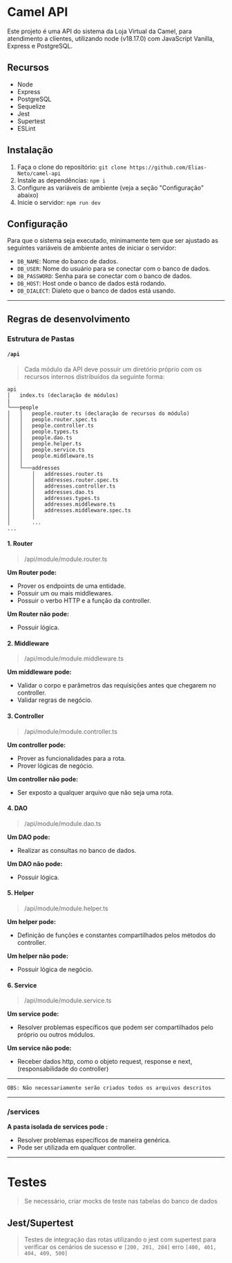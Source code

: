 # Camel API

Este projeto é uma API do sistema da Loja Virtual da Camel, para atendimento a clientes, utilizando node (v18.17.0) com JavaScript Vanilla, Express e PostgreSQL.

## Recursos

- Node
- Express
- PostgreSQL
- Sequelize
- Jest
- Supertest
- ESLint

## Instalação

1. Faça o clone do repositório: `git clone https://github.com/Elias-Neto/camel-api`
2. Instale as dependências: `npm i`
3. Configure as variáveis de ambiente (veja a seção "Configuração" abaixo)
4. Inicie o servidor: `npm run dev`

## Configuração

Para que o sistema seja executado, minimamente tem que ser ajustado as seguintes variáveis de ambiente antes de iniciar o servidor:

- `DB_NAME`: Nome do banco de dados.
- `DB_USER`: Nome do usuário para se conectar com o banco de dados.
- `DB_PASSWORD`: Senha para se conectar com o banco de dados.
- `DB_HOST`: Host onde o banco de dados está rodando.
- `DB_DIALECT`: Dialeto que o banco de dados está usando.

---

## Regras de desenvolvimento

### Estrutura de Pastas

#### `/api`

> Cada módulo da API deve possuir um diretório próprio com os recursos internos distribuídos da seguinte forma:

```
api
│   index.ts (declaração de módulos)
|
└───people
│   │   people.router.ts (declaração de recursos do módulo)
│   │   people.router.spec.ts
│   │   people.controller.ts
│   │   people.types.ts
│   │   people.dao.ts
│   │   people.helper.ts
│   │   people.service.ts
│   │   people.middleware.ts
│   │
│   └───addresses
│       │   addresses.router.ts
│       │   addresses.router.spec.ts
│       │   addresses.controller.ts
│       │   addresses.dao.ts
│       │   addresses.types.ts
│       │   addresses.middleware.ts
│       │   addresses.middleware.spec.ts
│       │
│       ...
...
```

#### 1. Router

> /api/module/module.router.ts

**Um Router pode:**

- Prover os endpoints de uma entidade.
- Possuir um ou mais middlewares.
- Possuir o verbo HTTP e a função da controller.

**Um Router não pode:**

- Possuir lógica.

#### 2. Middleware

> /api/module/module.middleware.ts

**Um middleware pode:**

- Validar o corpo e parâmetros das requisições antes que chegarem no controller.
- Validar regras de negócio.

#### 3. Controller

> /api/module/module.controller.ts

**Um controller pode:**

- Prover as funcionalidades para a rota.
- Prover lógicas de negócio.

**Um controller não pode:**

- Ser exposto a qualquer arquivo que não seja uma rota.

#### 4. DAO

> /api/module/module.dao.ts

**Um DAO pode:**

- Realizar as consultas no banco de dados.

**Um DAO não pode:**

- Possuir lógica.

#### 5. Helper

> /api/module/module.helper.ts

**Um helper pode:**

- Definição de funções e constantes compartilhados pelos métodos do controller.

**Um helper não pode:**

- Possuir lógica de negócio.

#### 6. Service

> /api/module/module.service.ts

**Um service pode:**

- Resolver problemas específicos que podem ser compartilhados pelo próprio ou outros módulos.

**Um service não pode:**

- Receber dados http, como o objeto request, response e next, (responsabilidade do controller)

---

```
OBS: Não necessariamente serão criados todos os arquivos descritos
```

---

### /services

**A pasta isolada de services pode :**

- Resolver problemas específicos de maneira genérica.
- Pode ser utilizada em qualquer controller.

---

# Testes

> Se necessário, criar mocks de teste nas tabelas do banco de dados

## Jest/Supertest

> Testes de integração das rotas utilizando o jest com supertest para verificar os cenários de sucesso e `[200, 201, 204]` erro `[400, 401, 404, 409, 500]`
